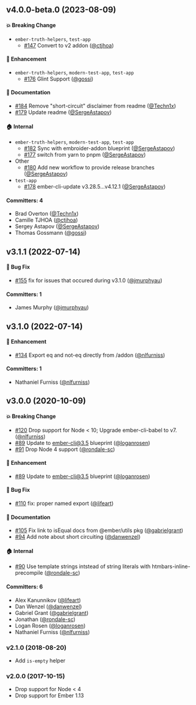 
## v4.0.0-beta.0 (2023-08-09)

#### :boom: Breaking Change
* `ember-truth-helpers`, `test-app`
  * [#147](https://github.com/jmurphyau/ember-truth-helpers/pull/147) Convert to v2 addon ([@ctjhoa](https://github.com/ctjhoa))

#### :rocket: Enhancement
* `ember-truth-helpers`, `modern-test-app`, `test-app`
  * [#176](https://github.com/jmurphyau/ember-truth-helpers/pull/176) Glint Support ([@gossi](https://github.com/gossi))

#### :memo: Documentation
* [#184](https://github.com/jmurphyau/ember-truth-helpers/pull/184) Remove "short-circuit" disclaimer from readme ([@Techn1x](https://github.com/Techn1x))
* [#179](https://github.com/jmurphyau/ember-truth-helpers/pull/179) Update readme ([@SergeAstapov](https://github.com/SergeAstapov))

#### :house: Internal
* `ember-truth-helpers`, `modern-test-app`, `test-app`
  * [#182](https://github.com/jmurphyau/ember-truth-helpers/pull/182) Sync with embroider-addon blueprint ([@SergeAstapov](https://github.com/SergeAstapov))
  * [#177](https://github.com/jmurphyau/ember-truth-helpers/pull/177) switch from yarn to pnpm ([@SergeAstapov](https://github.com/SergeAstapov))
* Other
  * [#180](https://github.com/jmurphyau/ember-truth-helpers/pull/180) Add new workflow to provide release branches ([@SergeAstapov](https://github.com/SergeAstapov))
* `test-app`
  * [#178](https://github.com/jmurphyau/ember-truth-helpers/pull/178) ember-cli-update v3.28.5...v4.12.1 ([@SergeAstapov](https://github.com/SergeAstapov))

#### Committers: 4
- Brad Overton ([@Techn1x](https://github.com/Techn1x))
- Camille TJHOA ([@ctjhoa](https://github.com/ctjhoa))
- Sergey Astapov ([@SergeAstapov](https://github.com/SergeAstapov))
- Thomas Gossmann ([@gossi](https://github.com/gossi))


## v3.1.1 (2022-07-14)

#### :bug: Bug Fix
* [#155](https://github.com/jmurphyau/ember-truth-helpers/pull/155) fix for issues that occured during v3.1.0 ([@jmurphyau](https://github.com/jmurphyau))

#### Committers: 1
- James Murphy ([@jmurphyau](https://github.com/jmurphyau))


## v3.1.0 (2022-07-14)

#### :rocket: Enhancement
* [#134](https://github.com/jmurphyau/ember-truth-helpers/pull/134) Export eq and not-eq directly from /addon ([@nlfurniss](https://github.com/nlfurniss))

#### Committers: 1
- Nathaniel Furniss ([@nlfurniss](https://github.com/nlfurniss))


## v3.0.0 (2020-10-09)

#### :boom: Breaking Change
* [#120](https://github.com/jmurphyau/ember-truth-helpers/pull/120) Drop support for Node < 10; Upgrade ember-cli-babel to v7. ([@nlfurniss](https://github.com/nlfurniss))
* [#89](https://github.com/jmurphyau/ember-truth-helpers/pull/89) Update to ember-cli@3.5 blueprint ([@loganrosen](https://github.com/loganrosen))
* [#91](https://github.com/jmurphyau/ember-truth-helpers/pull/91) Drop Node 4 support ([@rondale-sc](https://github.com/rondale-sc))

#### :rocket: Enhancement
* [#89](https://github.com/jmurphyau/ember-truth-helpers/pull/89) Update to ember-cli@3.5 blueprint ([@loganrosen](https://github.com/loganrosen))

#### :bug: Bug Fix
* [#110](https://github.com/jmurphyau/ember-truth-helpers/pull/110) fix: proper named export ([@lifeart](https://github.com/lifeart))

#### :memo: Documentation
* [#105](https://github.com/jmurphyau/ember-truth-helpers/pull/105) Fix link to isEqual docs from @ember/utils pkg ([@gabrielgrant](https://github.com/gabrielgrant))
* [#94](https://github.com/jmurphyau/ember-truth-helpers/pull/94) Add note about short circuiting ([@danwenzel](https://github.com/danwenzel))

#### :house: Internal
* [#90](https://github.com/jmurphyau/ember-truth-helpers/pull/90) Use template strings intstead of string literals with htmbars-inline-precompile ([@rondale-sc](https://github.com/rondale-sc))

#### Committers: 6
- Alex Kanunnikov ([@lifeart](https://github.com/lifeart))
- Dan Wenzel ([@danwenzel](https://github.com/danwenzel))
- Gabriel Grant ([@gabrielgrant](https://github.com/gabrielgrant))
- Jonathan ([@rondale-sc](https://github.com/rondale-sc))
- Logan Rosen ([@loganrosen](https://github.com/loganrosen))
- Nathaniel Furniss ([@nlfurniss](https://github.com/nlfurniss))


### v2.1.0 (2018-08-20)
- Add `is-empty` helper

### v2.0.0 (2017-10-15)
- Drop support for Node < 4
- Drop support for Ember 1.13
